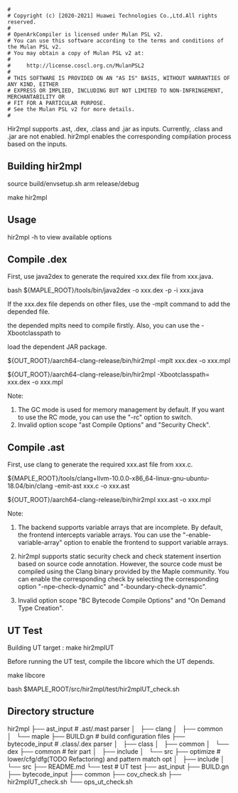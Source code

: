 ```
#
# Copyright (c) [2020-2021] Huawei Technologies Co.,Ltd.All rights reserved.
#
# OpenArkCompiler is licensed under Mulan PSL v2.
# You can use this software according to the terms and conditions of the Mulan PSL v2.
# You may obtain a copy of Mulan PSL v2 at:
#
#     http://license.coscl.org.cn/MulanPSL2
#
# THIS SOFTWARE IS PROVIDED ON AN "AS IS" BASIS, WITHOUT WARRANTIES OF ANY KIND, EITHER
# EXPRESS OR IMPLIED, INCLUDING BUT NOT LIMITED TO NON-INFRINGEMENT, MERCHANTABILITY OR
# FIT FOR A PARTICULAR PURPOSE.
# See the Mulan PSL v2 for more details.
#
```

Hir2mpl supports .ast, .dex, .class and .jar as inputs. Currently, .class and .jar are not enabled.
hir2mpl enables the corresponding compilation process based on the inputs.

## Building hir2mpl

source build/envsetup.sh arm release/debug

make hir2mpl

## Usage

hir2mpl -h to view available options

## Compile .dex

First, use java2dex to generate the required xxx.dex file from xxx.java.

bash ${MAPLE_ROOT}/tools/bin/java2dex  -o xxx.dex -p <classpath> -i xxx.java

If the xxx.dex file depends on other files, use the -mplt command to add the depended file.

the depended mplts need to compile firstly. Also, you can use the -Xbootclasspath to

load the dependent JAR package.

${OUT_ROOT}/aarch64-clang-release/bin/hir2mpl -mplt <classpath mplt> xxx.dex -o xxx.mpl

${OUT_ROOT}/aarch64-clang-release/bin/hir2mpl -Xbootclasspath=<classpath> xxx.dex -o xxx.mpl

Note:
1. The GC mode is used for memory management by default.
   If you want to use the RC mode, you can use the "-rc" option to switch.
2. Invalid option scope "ast Compile Options" and "Security Check".

## Compile .ast

First, use clang to generate the required xxx.ast file from xxx.c.

${MAPLE_ROOT}/tools/clang+llvm-10.0.0-x86_64-linux-gnu-ubuntu-18.04/bin/clang -emit-ast xxx.c -o xxx.ast

${OUT_ROOT}/aarch64-clang-release/bin/hir2mpl xxx.ast -o xxx.mpl

Note:
1. The backend supports variable arrays that are incomplete.
   By default, the frontend intercepts variable arrays.
   You can use the "-enable-variable-array" option to enable the frontend to support variable arrays.

2. hir2mpl supports static security check and check statement insertion based on source code annotation.
   However, the source code must be compiled using the Clang binary provided by the Maple community.
   You can enable the corresponding check by selecting the corresponding option "-npe-check-dynamic"
   and "-boundary-check-dynamic".

3. Invalid option scope "BC Bytecode Compile Options" and "On Demand Type Creation".

## UT Test

Building UT target : make hir2mplUT

Before running the UT test, compile the libcore which the UT depends.

make libcore

bash $MAPLE_ROOT/src/hir2mpl/test/hir2mplUT_check.sh

## Directory structure

hir2mpl
├── ast_input                     # .ast/.mast parser
│   ├── clang
│   ├── common
│   └── maple
├── BUILD.gn                      # build configuration files
├── bytecode_input                # .class/.dex parser
│   ├── class
│   ├── common
│   └── dex
├── common                        # feir part
│   ├── include
│   └── src
├── optimize                      # lower/cfg/dfg(TODO Refactoring) and pattern match opt
│   ├── include
│   └── src
├── README.md
└── test                          # UT test
    ├── ast_input
    ├── BUILD.gn
    ├── bytecode_input
    ├── common
    ├── cov_check.sh
    ├── hir2mplUT_check.sh
    └── ops_ut_check.sh
